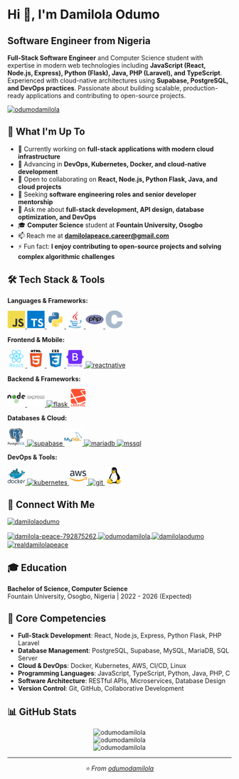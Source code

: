 # Hi 👋, I'm Damilola Odumo 
## Software Engineer from Nigeria

**Full-Stack Software Engineer** and Computer Science student with expertise in modern web technologies including **JavaScript (React, Node.js, Express), Python (Flask), Java, PHP (Laravel), and TypeScript**. Experienced with cloud-native architectures using **Supabase, PostgreSQL, and DevOps practices**. Passionate about building scalable, production-ready applications and contributing to open-source projects.

<p align="left"> 
  <a href="https://github.com/ryo-ma/github-profile-trophy">
    <img src="https://github-profile-trophy.vercel.app/?username=odumodamilola" alt="odumodamilola" />
  </a> 
</p>

## 🚀 What I'm Up To

- 🔭 Currently working on **full-stack applications with modern cloud infrastructure**
- 🌱 Advancing in **DevOps, Kubernetes, Docker, and cloud-native development**
- 👯 Open to collaborating on **React, Node.js, Python Flask, Java, and cloud projects**
- 🤝 Seeking **software engineering roles and senior developer mentorship**
- 💬 Ask me about **full-stack development, API design, database optimization, and DevOps**
- 🎓 **Computer Science** student at **Fountain University, Osogbo**
- 📫 Reach me at **damilolapeace.career@gmail.com**
- ⚡ Fun fact: **I enjoy contributing to open-source projects and solving complex algorithmic challenges**

## 🛠️ Tech Stack & Tools

**Languages & Frameworks:**
<p align="left">
  <a href="https://developer.mozilla.org/en-US/docs/Web/JavaScript" target="_blank" rel="noreferrer">
    <img src="https://raw.githubusercontent.com/devicons/devicon/master/icons/javascript/javascript-original.svg" alt="javascript" width="40" height="40"/>
  </a>
  <a href="https://www.typescriptlang.org/" target="_blank" rel="noreferrer">
    <img src="https://raw.githubusercontent.com/devicons/devicon/master/icons/typescript/typescript-original.svg" alt="typescript" width="40" height="40"/>
  </a>
  <a href="https://www.python.org" target="_blank" rel="noreferrer">
    <img src="https://raw.githubusercontent.com/devicons/devicon/master/icons/python/python-original.svg" alt="python" width="40" height="40"/>
  </a>
  <a href="https://www.java.com" target="_blank" rel="noreferrer">
    <img src="https://raw.githubusercontent.com/devicons/devicon/master/icons/java/java-original.svg" alt="java" width="40" height="40"/>
  </a>
  <a href="https://www.php.net" target="_blank" rel="noreferrer">
    <img src="https://raw.githubusercontent.com/devicons/devicon/master/icons/php/php-original.svg" alt="php" width="40" height="40"/>
  </a>
  <a href="https://www.cprogramming.com/" target="_blank" rel="noreferrer">
    <img src="https://raw.githubusercontent.com/devicons/devicon/master/icons/c/c-original.svg" alt="c" width="40" height="40"/>
  </a>
</p>

**Frontend & Mobile:**
<p align="left">
  <a href="https://reactjs.org/" target="_blank" rel="noreferrer">
    <img src="https://raw.githubusercontent.com/devicons/devicon/master/icons/react/react-original-wordmark.svg" alt="react" width="40" height="40"/>
  </a>
  <a href="https://www.w3.org/html/" target="_blank" rel="noreferrer">
    <img src="https://raw.githubusercontent.com/devicons/devicon/master/icons/html5/html5-original-wordmark.svg" alt="html5" width="40" height="40"/>
  </a>
  <a href="https://www.w3schools.com/css/" target="_blank" rel="noreferrer">
    <img src="https://raw.githubusercontent.com/devicons/devicon/master/icons/css3/css3-original-wordmark.svg" alt="css3" width="40" height="40"/>
  </a>
  <a href="https://getbootstrap.com" target="_blank" rel="noreferrer">
    <img src="https://raw.githubusercontent.com/devicons/devicon/master/icons/bootstrap/bootstrap-plain-wordmark.svg" alt="bootstrap" width="40" height="40"/>
  </a>
  <a href="https://reactnative.dev/" target="_blank" rel="noreferrer">
    <img src="https://reactnative.dev/img/header_logo.svg" alt="reactnative" width="40" height="40"/>
  </a>
</p>

**Backend & Frameworks:**
<p align="left">
  <a href="https://nodejs.org" target="_blank" rel="noreferrer">
    <img src="https://raw.githubusercontent.com/devicons/devicon/master/icons/nodejs/nodejs-original-wordmark.svg" alt="nodejs" width="40" height="40"/>
  </a>
  <a href="https://expressjs.com" target="_blank" rel="noreferrer">
    <img src="https://raw.githubusercontent.com/devicons/devicon/master/icons/express/express-original-wordmark.svg" alt="express" width="40" height="40"/>
  </a>
  <a href="https://flask.palletsprojects.com/" target="_blank" rel="noreferrer">
    <img src="https://www.vectorlogo.zone/logos/pocoo_flask/pocoo_flask-icon.svg" alt="flask" width="40" height="40"/>
  </a>
  <a href="https://laravel.com/" target="_blank" rel="noreferrer">
    <img src="https://raw.githubusercontent.com/devicons/devicon/master/icons/laravel/laravel-plain-wordmark.svg" alt="laravel" width="40" height="40"/>
  </a>
</p>

**Databases & Cloud:**
<p align="left">
  <a href="https://www.postgresql.org" target="_blank" rel="noreferrer">
    <img src="https://raw.githubusercontent.com/devicons/devicon/master/icons/postgresql/postgresql-original-wordmark.svg" alt="postgresql" width="40" height="40"/>
  </a>
  <a href="https://supabase.com/" target="_blank" rel="noreferrer">
    <img src="https://www.vectorlogo.zone/logos/supabase/supabase-icon.svg" alt="supabase" width="40" height="40"/>
  </a>
  <a href="https://www.mysql.com/" target="_blank" rel="noreferrer">
    <img src="https://raw.githubusercontent.com/devicons/devicon/master/icons/mysql/mysql-original-wordmark.svg" alt="mysql" width="40" height="40"/>
  </a>
  <a href="https://mariadb.org/" target="_blank" rel="noreferrer">
    <img src="https://www.vectorlogo.zone/logos/mariadb/mariadb-icon.svg" alt="mariadb" width="40" height="40"/>
  </a>
  <a href="https://www.microsoft.com/en-us/sql-server" target="_blank" rel="noreferrer">
    <img src="https://www.svgrepo.com/show/303229/microsoft-sql-server-logo.svg" alt="mssql" width="40" height="40"/>
  </a>
</p>

**DevOps & Tools:**
<p align="left">
  <a href="https://www.docker.com/" target="_blank" rel="noreferrer">
    <img src="https://raw.githubusercontent.com/devicons/devicon/master/icons/docker/docker-original-wordmark.svg" alt="docker" width="40" height="40"/>
  </a>
  <a href="https://kubernetes.io" target="_blank" rel="noreferrer">
    <img src="https://www.vectorlogo.zone/logos/kubernetes/kubernetes-icon.svg" alt="kubernetes" width="40" height="40"/>
  </a>
  <a href="https://aws.amazon.com" target="_blank" rel="noreferrer">
    <img src="https://raw.githubusercontent.com/devicons/devicon/master/icons/amazonwebservices/amazonwebservices-original-wordmark.svg" alt="aws" width="40" height="40"/>
  </a>
  <a href="https://git-scm.com/" target="_blank" rel="noreferrer">
    <img src="https://www.vectorlogo.zone/logos/git-scm/git-scm-icon.svg" alt="git" width="40" height="40"/>
  </a>
  <a href="https://www.linux.org/" target="_blank" rel="noreferrer">
    <img src="https://raw.githubusercontent.com/devicons/devicon/master/icons/linux/linux-original.svg" alt="linux" width="40" height="40"/>
  </a>
</p>

## 🤝 Connect With Me

<p align="left">
  <a href="https://twitter.com/damilolaodumo" target="blank">
    <img src="https://img.shields.io/twitter/follow/damilolaodumo?logo=twitter&style=for-the-badge" alt="damilolaodumo" />
  </a>
</p>

<p align="left">
  <a href="https://linkedin.com/in/damilola-peace-792875262" target="blank">
    <img align="center" src="https://raw.githubusercontent.com/rahuldkjain/github-profile-readme-generator/master/src/images/icons/Social/linked-in-alt.svg" alt="damilola-peace-792875262" height="30" width="40" />
  </a>
  <a href="https://twitter.com/damilolaodumo" target="blank">
    <img align="center" src="https://raw.githubusercontent.com/rahuldkjain/github-profile-readme-generator/master/src/images/icons/Social/twitter.svg" alt="odumodamilola" height="30" width="40" />
  </a>
  <a href="https://fb.com/damilolaodumo" target="blank">
    <img align="center" src="https://raw.githubusercontent.com/rahuldkjain/github-profile-readme-generator/master/src/images/icons/Social/facebook.svg" alt="damilolaodumo" height="30" width="40" />
  </a>
  <a href="https://instagram.com/realdamilolapeace" target="blank">
    <img align="center" src="https://raw.githubusercontent.com/rahuldkjain/github-profile-readme-generator/master/src/images/icons/Social/instagram.svg" alt="realdamilolapeace" height="30" width="40" />
  </a>
</p>

## 🎓 Education

**Bachelor of Science, Computer Science**  
Fountain University, Osogbo, Nigeria | 2022 - 2026 (Expected)

## 🚀 Core Competencies

- **Full-Stack Development**: React, Node.js, Express, Python Flask, PHP Laravel
- **Database Management**: PostgreSQL, Supabase, MySQL, MariaDB, SQL Server
- **Cloud & DevOps**: Docker, Kubernetes, AWS, CI/CD, Linux
- **Programming Languages**: JavaScript, TypeScript, Python, Java, PHP, C
- **Software Architecture**: RESTful APIs, Microservices, Database Design
- **Version Control**: Git, GitHub, Collaborative Development

## 📊 GitHub Stats

<div align="center">
  <img src="https://github-readme-stats.vercel.app/api/top-langs?username=odumodamilola&show_icons=true&locale=en&layout=compact&theme=tokyonight" alt="odumodamilola" />
</div>

<div align="center">
  <img src="https://github-readme-stats.vercel.app/api?username=odumodamilola&show_icons=true&locale=en&theme=tokyonight" alt="odumodamilola" />
</div>

<div align="center">
  <img src="https://github-readme-streak-stats.herokuapp.com/?user=odumodamilola&theme=tokyonight" alt="odumodamilola" />
</div>

---

<div align="center">
  <i>⭐️ From <a href="https://github.com/odumodamilola">odumodamilola</a></i>
</div>
